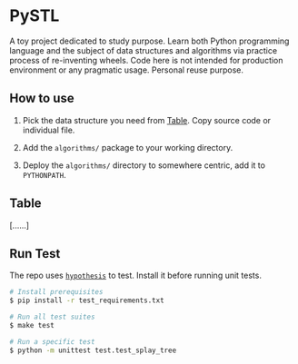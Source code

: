 # PySTL

A toy project dedicated to study purpose. Learn both Python programming language and the subject of data structures and algorithms via practice process of re-inventing wheels. Code here is not intended for production environment or any pragmatic usage. Personal reuse purpose.

## How to use

1. Pick the data structure you need from [Table](#table). Copy source code or individual file.

2. Add the `algorithms/` package to your working directory.

3. Deploy the `algorithms/` directory to somewhere centric, add it to `PYTHONPATH`.

## Table

[......]

## Run Test

The repo uses [`hypothesis`](https://github.com/HypothesisWorks/hypothesis) to test. Install it before running unit tests.

```bash
# Install prerequisites
$ pip install -r test_requirements.txt

# Run all test suites
$ make test

# Run a specific test
$ python -m unittest test.test_splay_tree
```
